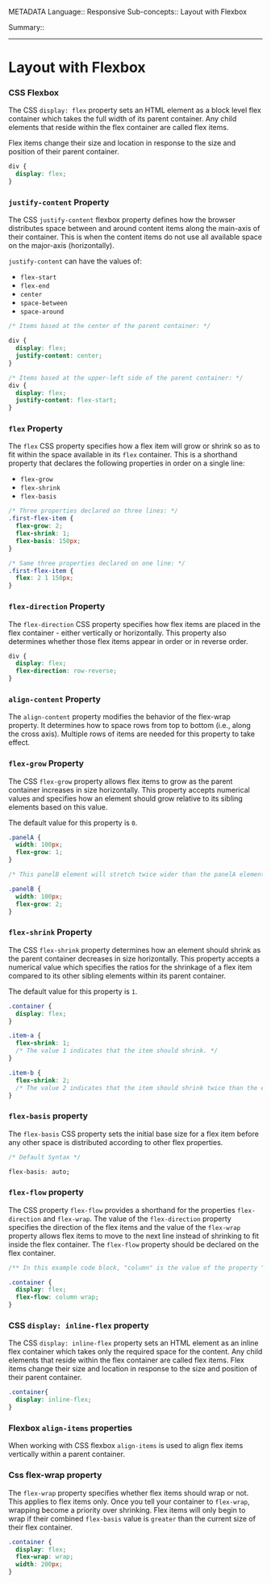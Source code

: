 METADATA
Language::  Responsive
Sub-concepts:: Layout with Flexbox

Summary:: 


---
# Layout with Flexbox

### CSS Flexbox

The CSS `display: flex` property sets an HTML element as a block level flex container which takes the full width of its parent container. Any child elements that reside within the flex container are called flex items.

Flex items change their size and location in response to the size and position of their parent container.
```css
div {
  display: flex;
}
```

### `justify-content` Property

The CSS `justify-content` flexbox property defines how the browser distributes space between and around content items along the main-axis of their container. This is when the content items do not use all available space on the major-axis (horizontally).

`justify-content` can have the values of:
- `flex-start`
- `flex-end`
- `center`
- `space-between`
- `space-around`

```css
/* Items based at the center of the parent container: */

div {
  display: flex;
  justify-content: center;
}

/* Items based at the upper-left side of the parent container: */
div {
  display: flex;
  justify-content: flex-start;
}
```

### `flex` Property

The `flex` CSS property specifies how a flex item will grow or shrink so as to fit within the space available in its `flex` container. This is a shorthand property that declares the following properties in order on a single line:

- `flex-grow`
- `flex-shrink`
- `flex-basis`

```css
/* Three properties declared on three lines: */
.first-flex-item {
  flex-grow: 2;
  flex-shrink: 1; 
  flex-basis: 150px;
}

/* Same three properties declared on one line: */
.first-flex-item {
  flex: 2 1 150px;
}
```

### `flex-direction` Property

The `flex-direction` CSS property specifies how flex items are placed in the flex container - either vertically or horizontally. This property also determines whether those flex items appear in order or in reverse order.
```css
div {
  display: flex;
  flex-direction: row-reverse; 
}
```

### `align-content` Property

The `align-content` property modifies the behavior of the flex-wrap property. It determines how to space rows from top to bottom (i.e., along the cross axis). Multiple rows of items are needed for this property to take effect.

### `flex-grow` Property

The CSS `flex-grow` property allows flex items to grow as the parent container increases in size horizontally. This property accepts numerical values and specifies how an element should grow relative to its sibling elements based on this value.

The default value for this property is `0`.
```css
.panelA {
  width: 100px;
  flex-grow: 1;
}

/* This panelB element will stretch twice wider than the panelA element */

.panelB {
  width: 100px;
  flex-grow: 2; 
}
```

### `flex-shrink` Property

The CSS `flex-shrink` property determines how an element should shrink as the parent container decreases in size horizontally. This property accepts a numerical value which specifies the ratios for the shrinkage of a flex item compared to its other sibling elements within its parent container.

The default value for this property is `1`.
```css
.container {
  display: flex;
}

.item-a {
  flex-shrink: 1; 
  /* The value 1 indicates that the item should shrink. */
}

.item-b {
  flex-shrink: 2; 
  /* The value 2 indicates that the item should shrink twice than the element item-a. */
}
```


### `flex-basis` property

The `flex-basis` CSS property sets the initial base size for a flex item before any other space is distributed according to other flex properties.

```css
/* Default Syntax */

flex-basis: auto;
```

### `flex-flow` property

The CSS property `flex-flow` provides a shorthand for the properties `flex-direction` and `flex-wrap`. The value of the `flex-direction` property specifies the direction of the flex items and the value of the `flex-wrap` property allows flex items to move to the next line instead of shrinking to fit inside the flex container. The `flex-flow` property should be declared on the flex container.
```css
/** In this example code block, "column" is the value of the property "flex-direction" and "wrap" is the value of the property "flex-wrap". */

.container {
  display: flex;
  flex-flow: column wrap;
}
```


### CSS `display: inline-flex` property

The CSS `display: inline-flex` property sets an HTML element as an inline flex container which takes only the required space for the content. Any child elements that reside within the flex container are called flex items. Flex items change their size and location in response to the size and position of their parent container.

```css
.container{
  display: inline-flex;
}
```

### Flexbox `align-items` properties

When working with CSS flexbox `align-items` is used to align flex items vertically within a parent container.

### Css flex-wrap property

The `flex-wrap` property specifies whether flex items should wrap or not. This applies to flex items only. Once you tell your container to `flex-wrap`, wrapping become a priority over shrinking. Flex items will only begin to wrap if their combined `flex-basis` value is `greater` than the current size of their flex container.

```css
.container {
  display: flex;
  flex-wrap: wrap;
  width: 200px;
}
```